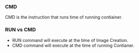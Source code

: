 ### CMD

CMD is the instruction that runs time of running contiainer.

### RUN vs CMD

* RUN command will execute at the time of Image Creation.
* CMD command will execute at the time of running Contianer.

